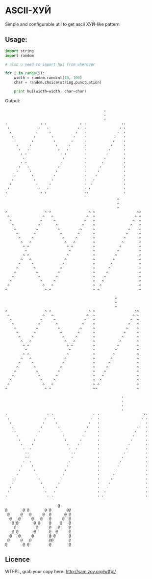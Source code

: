 
# ASCII-ХУЙ
Simple and configurable util to get ascii ХУЙ-like pattern

## Usage:
```python
import string
import random

# also u need to import hui from wherever

for i in range(5):
    width = random.randint(10, 100)
    char = random.choice(string.punctuation)

    print hui(width=width, char=char)
```
Output:

                                                 ,         
                                                 ,         
                                                 ,         
    ,               , ,               , ,                ,,
     ,             ,   ,             ,  ,               , ,
      ,           ,     ,           ,   ,              ,  ,
       ,         ,       ,         ,    ,             ,   ,
        ,       ,         ,       ,     ,            ,    ,
         ,     ,           ,     ,      ,           ,     ,
          ,   ,             ,   ,       ,          ,      ,
           , ,               , ,        ,         ,       ,
            ,                 ,         ,        ,        ,
           , ,               ,          ,       ,         ,
          ,   ,             ,           ,      ,          ,
         ,     ,           ,            ,     ,           ,
        ,       ,         ,             ,    ,            ,
       ,         ,       ,              ,   ,             ,
      ,           ,     ,               ,  ,              ,
     ,             ,   ,                , ,               ,
    ,               , ,                 ,,                ,
    
                                                       ^          
                                                       ^          
                                                       ^          
    ^                 ^ ^                 ^ ^                   ^^
     ^               ^   ^               ^  ^                  ^ ^
      ^             ^     ^             ^   ^                 ^  ^
       ^           ^       ^           ^    ^                ^   ^
        ^         ^         ^         ^     ^               ^    ^
         ^       ^           ^       ^      ^              ^     ^
          ^     ^             ^     ^       ^             ^      ^
           ^   ^               ^   ^        ^            ^       ^
            ^ ^                 ^ ^         ^           ^        ^
             ^                   ^          ^          ^         ^
            ^ ^                 ^           ^         ^          ^
           ^   ^               ^            ^        ^           ^
          ^     ^             ^             ^       ^            ^
         ^       ^           ^              ^      ^             ^
        ^         ^         ^               ^     ^              ^
       ^           ^       ^                ^    ^               ^
      ^             ^     ^                 ^   ^                ^
     ^               ^   ^                  ^  ^                 ^
    ^                 ^ ^                   ^ ^                  ^
    
                                                      ^          
                                                      ^          
                                                      ^          
    ^                 ^ ^                 ^ ^                  ^^
     ^               ^   ^               ^  ^                 ^ ^
      ^             ^     ^             ^   ^                ^  ^
       ^           ^       ^           ^    ^               ^   ^
        ^         ^         ^         ^     ^              ^    ^
         ^       ^           ^       ^      ^             ^     ^
          ^     ^             ^     ^       ^            ^      ^
           ^   ^               ^   ^        ^           ^       ^
            ^ ^                 ^ ^         ^          ^        ^
             ^                   ^          ^         ^         ^
            ^ ^                 ^           ^        ^          ^
           ^   ^               ^            ^       ^           ^
          ^     ^             ^             ^      ^            ^
         ^       ^           ^              ^     ^             ^
        ^         ^         ^               ^    ^              ^
       ^           ^       ^                ^   ^               ^
      ^             ^     ^                 ^  ^                ^
     ^               ^   ^                  ^ ^                 ^
    ^                 ^ ^                   ^^                  ^
    
                                                         '           
                                                         '           
                                                         '           
                                                         '           
    '                  ' '                  ' '                    ''
     '                '   '                '  '                   ' '
      '              '     '              '   '                  '  '
       '            '       '            '    '                 '   '
        '          '         '          '     '                '    '
         '        '           '        '      '               '     '
          '      '             '      '       '              '      '
           '    '               '    '        '             '       '
            '  '                 '  '         '            '        '
             ''                   ''          '           '         '
             ''                   '           '          '          '
            '  '                 '            '         '           '
           '    '               '             '        '            '
          '      '             '              '       '             '
         '        '           '               '      '              '
        '          '         '                '     '               '
       '            '       '                 '    '                '
      '              '     '                  '   '                 '
     '                '   '                   '  '                  '
    '                  ' '                    ' '                   '
    
                            @     
    @       @ @       @ @       @@
     @     @   @     @  @      @ @
      @   @     @   @   @     @  @
       @ @       @ @    @    @   @
        @         @     @   @    @
       @ @       @      @  @     @
      @   @     @       @ @      @
     @     @   @        @@       @
    @       @ @         @        @

## Licence
WTFPL, grab your copy here: http://sam.zoy.org/wtfpl/
